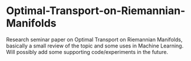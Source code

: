 # Optimal-Transport-on-Riemannian-Manifolds
Research seminar paper on Optimal Transport on Riemannian Manifolds, basically a small review of the topic and some uses in Machine Learning.
Will possibly add some supporting code/experiments in the future.
